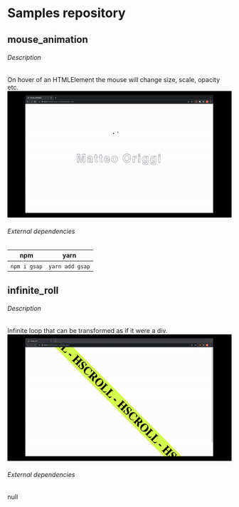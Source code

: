 # Samples repository
## mouse_animation
###### Description
On hover of an HTMLElement the mouse will change size, scale, opacity etc.
![Alt Text](/risorseReadme/mouse_animationG.gif)
###### External dependencies
**npm** | **yarn**
------------ | -------------   
`npm i gsap`| `yarn add gsap`
## infinite_roll
###### Description
Infinite loop that can be transformed as if it were a div.
![Alt Text](/risorseReadme/infinite_rollG.gif)
###### External dependencies
null